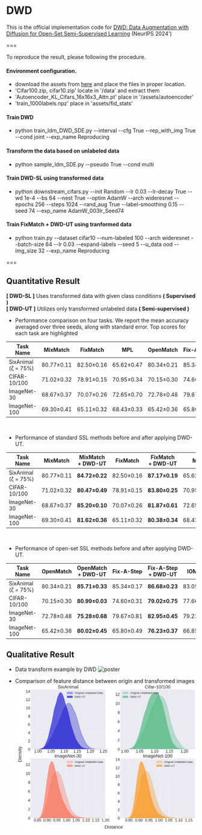 # DWD
This is the official implementation code for [DWD: Data Augmentation with Diffusion for Open-Set Semi-Supervised Learning](https://openreview.net/pdf?id=OP3sNTIE1O) (NeurIPS 2024')

===

To reproduce the result, please following the procedure.

#### Environment configuration.
- download the assets from [here](https://zenodo.org/records/11246593) and place the files in proper location.
- 'Cifar100.zip, cifar10.zip' locate in '/data' and extract them
- 'Autoencoder_KL_Cifars_16x16x3_Attn.pt' place in '/assets/autoencoder'
- 'train_1000labels.npz' place in 'assets/fid_stats'

#### Train DWD
- python train_ldm_DWD_SDE.py --interval --cfg True --rep_with_img True --cond joint --exp_name Reproducing

#### Transform the data based on unlabeled data
- python sample_ldm_SDE.py --pseudo True --cond multi

#### Train DWD-SL using transformed data
- python downstream_cifars.py --init Random --lr 0.03 --lr-decay True --wd 1e-4 --bs 64 --nest True --optim AdamW --arch wideresnet --epochs 256 --steps 1024 --rand_aug True --label-smoothing 0.15 --seed 74 --exp_name AdamW_003lr_Seed74

#### Train FixMatch + DWD-UT using tranformed data
- python train.py --dataset cifar10 --num-labeled 100 --arch wideresnet --batch-size 64 --lr 0.03 --expand-labels --seed 5 --u_data ood --img_size 32 --exp_name Reproducing

===

## Quantitative Result

**[ DWD-SL ]** Uses transformed data with given class conditions __( Supervised )__ <br>
**[ DWD-UT ]** Utilizes only transformed unlabeled data __( Semi-supervised )__


- Performance comparison on four tasks. We report the mean accuracy averaged over three seeds, along with standard error. Top scores for each task are highlighted
  
| Task Name        | MixMatch    | FixMatch    | MPL         | OpenMatch   | Fix-A-Step  | IOMatch     | DWD-SL      |
|------------------|-------------|-------------|-------------|-------------|-------------|-------------|-------------|
| SixAnimal (ζ = 75%) | 80.77±0.11 | 82.50±0.16 | 65.62±0.47 | 80.34±0.21 | 85.34±0.17 | 83.05±0.16 | **85.86±0.28** |
| CIFAR-10/100     | 71.02±0.32  | 78.91±0.15  | 70.95±0.34  | 70.15±0.30  | 74.60±0.31  | 77.66±0.22  | **80.05±0.14** |
| ImageNet-30      | 68.67±0.37  | 70.07±0.26  | 72.65±0.70  | 72.78±0.48  | 79.67±0.81  | 79.23±0.29  | **82.20±0.38** |
| ImageNet-100     | 69.30±0.41  | 65.11±0.32  | 68.43±0.33  | 65.42±0.36  | 65.80±0.49  | 66.85±0.19  | **82.81±0.31** |

<br>

- Performance of standard SSL methods before and after applying DWD-UT.
  
| Task Name        | MixMatch    | MixMatch<br> + DWD-UT | FixMatch    | FixMatch<br> + DWD-UT | MPL         | MPL<br> + DWD-UT |
|------------------|-------------|-------------------|-------------|-------------------|-------------|--------------|
| SixAnimal (ζ = 75%) | 80.77±0.11 | **84.72±0.22**   | 82.50±0.16  | **87.17±0.19**   | 65.62±0.47  | **83.88±0.18** |
| CIFAR-10/100     | 71.02±0.32  | **80.47±0.49**   | 78.91±0.15  | **83.80±0.25**   | 70.95±0.34  | **80.24±0.56** |
| ImageNet-30      | 68.67±0.37  | **85.20±0.10**   | 70.07±0.26  | **81.87±0.61**   | 72.65±0.70  | **90.20±0.23** |
| ImageNet-100     | 69.30±0.41  | **81.62±0.36**   | 65.11±0.32  | **80.38±0.34**   | 68.43±0.33  | **75.66±0.26** |

<br>

- Performance of open-set SSL methods before and after applying DWD-UT.
  
| Task Name        | OpenMatch   | OpenMatch<br> + DWD-UT | Fix-A-Step  | Fix-A-Step<br> + DWD-UT | IOMatch     | IOMatch<br> + DWD-UT |
|------------------|-------------|--------------------|-------------|---------------------|-------------|------------------|
| SixAnimal (ζ = 75%) | 80.34±0.21 | **85.71±0.33**    | 85.34±0.17  | **86.68±0.23**     | 83.05±0.16  | **87.20±0.13**   |
| CIFAR-10/100     | 70.15±0.30  | **80.99±0.03**    | 74.60±0.31  | **79.02±0.75**     | 77.66±0.22  | **83.22±0.16**   |
| ImageNet-30      | 72.78±0.48  | **75.28±0.68**    | 79.67±0.81  | **82.95±0.45**     | 79.23±0.29  | **81.96±0.26**   |
| ImageNet-100     | 65.42±0.36  | **80.02±0.45**    | 65.80±0.49  | **76.23±0.37**     | 66.85±0.19  | **80.19±0.13**   |


## Qualitative Result
- Data transform example by DWD
![poster](./assets/data_transform.png)

- Comparison of feature distance between origin and transformed images
![poster](./assets/feature_distance.png)

